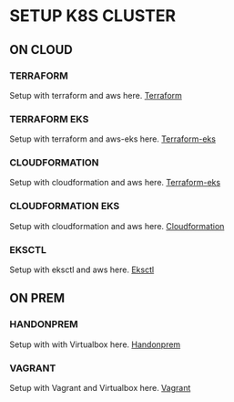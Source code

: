 # SETUP K8S CLUSTER
## ON CLOUD
### TERRAFORM
Setup with terraform and aws here. [Terraform](https://github.com/haquocdat543/k8s-cluster-setup/tree/main/cloud/terraform)
### TERRAFORM EKS
Setup with terraform and aws-eks here. [Terraform-eks](https://github.com/haquocdat543/k8s-cluster-setup/tree/main/cloud/terraform-eks)
### CLOUDFORMATION
Setup with cloudformation and aws here. [Terraform-eks](https://github.com/haquocdat543/k8s-cluster-setup/tree/main/cloud/cloudformation)
### CLOUDFORMATION EKS
Setup with cloudformation and aws here. [Cloudformation](https://github.com/haquocdat543/k8s-cluster-setup/tree/main/cloud/cloudformation-eks)
### EKSCTL
Setup with eksctl and aws here. [Eksctl](https://github.com/haquocdat543/k8s-cluster-setup/tree/main/cloud/cloudformation-eks)
## ON PREM 
### HANDONPREM
Setup with with Virtualbox here. [Handonprem](https://github.com/haquocdat543/k8s-cluster-setup/tree/main/onprem/handonprem)
### VAGRANT 
Setup with Vagrant and Virtualbox here. [Vagrant](https://github.com/haquocdat543/k8s-cluster-setup/tree/main/onprem/vagrant)
